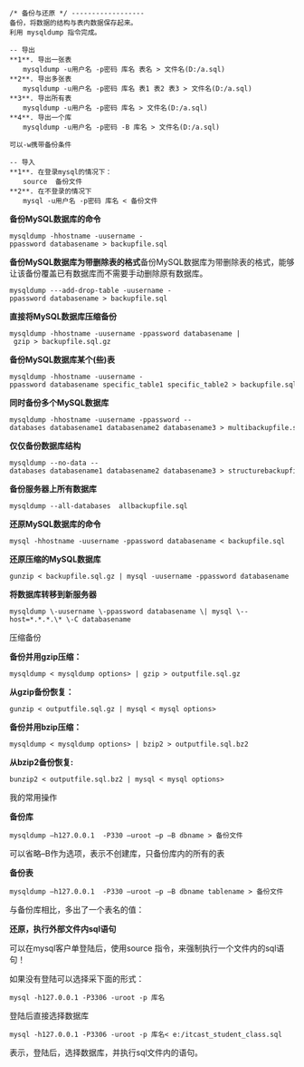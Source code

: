 ## 

    
    
    /* 备份与还原 */ ------------------
    备份，将数据的结构与表内数据保存起来。
    利用 mysqldump 指令完成。
    
    -- 导出
    **1**. 导出一张表
    　　mysqldump -u用户名 -p密码 库名 表名 > 文件名(D:/a.sql)
    **2**. 导出多张表
    　　mysqldump -u用户名 -p密码 库名 表1 表2 表3 > 文件名(D:/a.sql)
    **3**. 导出所有表
    　　mysqldump -u用户名 -p密码 库名 > 文件名(D:/a.sql)
    **4**. 导出一个库 
    　　mysqldump -u用户名 -p密码 -B 库名 > 文件名(D:/a.sql)
    
    可以-w携带备份条件
    
    -- 导入
    **1**. 在登录mysql的情况下：
    　　source  备份文件
    **2**. 在不登录的情况下
    　　mysql -u用户名 -p密码 库名 < 备份文件
    

**备份MySQL数据库的命令**

    mysqldump -hhostname -uusername -ppassword databasename > backupfile.sql

**备份MySQL数据库为带删除表的格式**备份MySQL数据库为带删除表的格式，能够让该备份覆盖已有数据库而不需要手动删除原有数据库。

    mysqldump ---add-drop-table -uusername -ppassword databasename > backupfile.sql

**直接将MySQL数据库压缩备份**

    mysqldump -hhostname -uusername -ppassword databasename | gzip > backupfile.sql.gz

**备份MySQL数据库某个(些)表**

    mysqldump -hhostname -uusername -ppassword databasename specific_table1 specific_table2 > backupfile.sql

**同时备份多个MySQL数据库**

    mysqldump -hhostname -uusername -ppassword --databases databasename1 databasename2 databasename3 > multibackupfile.sql

**仅仅备份数据库结构**

    mysqldump --no-data --databases databasename1 databasename2 databasename3 > structurebackupfile.sql

**备份服务器上所有数据库**

    mysqldump --all-databases  allbackupfile.sql

**还原MySQL数据库的命令**

    mysql -hhostname -uusername -ppassword databasename < backupfile.sql

**还原压缩的MySQL数据库**

    gunzip < backupfile.sql.gz | mysql -uusername -ppassword databasename

**将数据库转移到新服务器**

    mysqldump \-uusername \-ppassword databasename \| mysql \--host=*.*.*.\* \-C databasename

压缩备份 

**备份并用gzip压缩：**

    mysqldump < mysqldump options> | gzip > outputfile.sql.gz

**从gzip备份恢复：**

    gunzip < outputfile.sql.gz | mysql < mysql options>

**备份并用bzip压缩：**

    mysqldump < mysqldump options> | bzip2 > outputfile.sql.bz2

**从bzip2备份恢复:**

    bunzip2 < outputfile.sql.bz2 | mysql < mysql options> 

我的常用操作

**备份库**

    mysqldump –h127.0.0.1  -P330 –uroot –p –B dbname > 备份文件

可以省略–B作为选项，表示不创建库，只备份库内的所有的表

**备份表**

    mysqldump –h127.0.0.1  -P330 –uroot –p –B dbname tablename > 备份文件

与备份库相比，多出了一个表名的值：

**还原，执行外部文件内sql语句**

可以在mysql客户单登陆后，使用source 指令，来强制执行一个文件内的sql语句！

如果没有登陆可以选择采下面的形式：

    mysql -h127.0.0.1 -P3306 -uroot -p 库名

登陆后直接选择数据库

    mysql -h127.0.0.1 -P3306 -uroot -p 库名< e:/itcast_student_class.sql

表示，登陆后，选择数据库，并执行sql文件内的语句。

